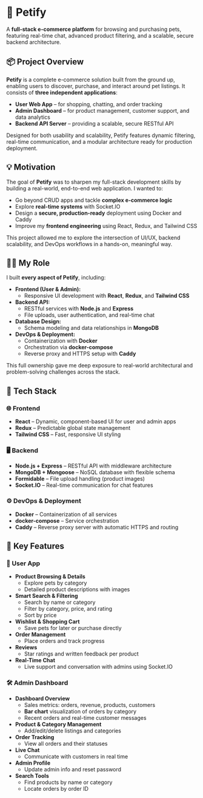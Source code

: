 # 🐾 Petify

A **full-stack e-commerce platform** for browsing and purchasing pets, featuring real-time chat, advanced product filtering, and a scalable, secure backend architecture.

## 📦 Project Overview

**Petify** is a complete e-commerce solution built from the ground up, enabling users to discover, purchase, and interact around pet listings. It consists of **three independent applications**:

* **User Web App** – for shopping, chatting, and order tracking
* **Admin Dashboard** – for product management, customer support, and data analytics
* **Backend API Server** – providing a scalable, secure RESTful API

Designed for both usability and scalability, Petify features dynamic filtering, real-time communication, and a modular architecture ready for production deployment.

## 💡 Motivation

The goal of **Petify** was to sharpen my full-stack development skills by building a real-world, end-to-end web application. I wanted to:

* Go beyond CRUD apps and tackle **complex e-commerce logic**
* Explore **real-time systems** with Socket.IO
* Design a **secure, production-ready** deployment using Docker and Caddy
* Improve my **frontend engineering** using React, Redux, and Tailwind CSS

This project allowed me to explore the intersection of UI/UX, backend scalability, and DevOps workflows in a hands-on, meaningful way.

## 👨‍💻 My Role

I built **every aspect of Petify**, including:

* **Frontend (User & Admin):**
  * Responsive UI development with **React**, **Redux**, and **Tailwind CSS**
* **Backend API:**
  * RESTful services with **Node.js** and **Express**
  * File uploads, user authentication, and real-time chat
* **Database Design:**
  * Schema modeling and data relationships in **MongoDB**
* **DevOps & Deployment:**
  * Containerization with **Docker**
  * Orchestration via **docker-compose**
  * Reverse proxy and HTTPS setup with **Caddy**

This full ownership gave me deep exposure to real-world architectural and problem-solving challenges across the stack.

## 🧰 Tech Stack

### 🌐 Frontend

* **React** – Dynamic, component-based UI for user and admin apps
* **Redux** – Predictable global state management
* **Tailwind CSS** – Fast, responsive UI styling

### 🖥 Backend

* **Node.js + Express** – RESTful API with middleware architecture
* **MongoDB + Mongoose** – NoSQL database with flexible schema
* **Formidable** – File upload handling (product images)
* **Socket.IO** – Real-time communication for chat features

### ⚙️ DevOps & Deployment

* **Docker** – Containerization of all services
* **docker-compose** – Service orchestration
* **Caddy** – Reverse proxy server with automatic HTTPS and routing

## 🚀 Key Features

### 🛒 User App

* **Product Browsing & Details**
  * Explore pets by category
  * Detailed product descriptions with images
* **Smart Search & Filtering**
  * Search by name or category
  * Filter by category, price, and rating
  * Sort by price
* **Wishlist & Shopping Cart**
  * Save pets for later or purchase directly
* **Order Management**
  * Place orders and track progress
* **Reviews**
  * Star ratings and written feedback per product
* **Real-Time Chat**
  * Live support and conversation with admins using Socket.IO

### 🛠 Admin Dashboard

* **Dashboard Overview**
  * Sales metrics: orders, revenue, products, customers
  * **Bar chart** visualization of orders by category
  * Recent orders and real-time customer messages
* **Product & Category Management**
  * Add/edit/delete listings and categories
* **Order Tracking**
  * View all orders and their statuses
* **Live Chat**
  * Communicate with customers in real time
* **Admin Profile**
  * Update admin info and reset password
* **Search Tools**
  * Find products by name or category
  * Locate orders by order ID
